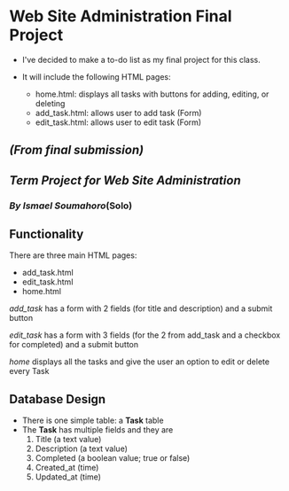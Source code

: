 # **Web Site Administration Final Project**

-   I've decided to make a to-do list as my final project for this class.

-   It will include the following HTML pages:
    -   home.html: displays all tasks with buttons for adding, editing, or deleting
    -   add_task.html: allows user to add task (Form)
    -   edit_task.html: allows user to edit task (Form)

## _(From final submission)_

## _Term Project for Web Site Administration_

### _By Ismael Soumahoro_(Solo)

## **Functionality**

There are three main HTML pages:

-   add_task.html
-   edit_task.html
-   home.html

_add_task_ has a form with 2 fields (for title and description) and a submit button

_edit_task_ has a form with 3 fields (for the 2 from add_task and a checkbox for completed) and a submit button

_home_ displays all the tasks and give the user an option to edit or delete every Task

## **Database Design**

-   There is one simple table: a **Task** table
-   The **Task** has multiple fields and they are
    1. Title (a text value)
    2. Description (a text value)
    3. Completed (a boolean value; true or false)
    4. Created_at (time)
    5. Updated_at (time)
